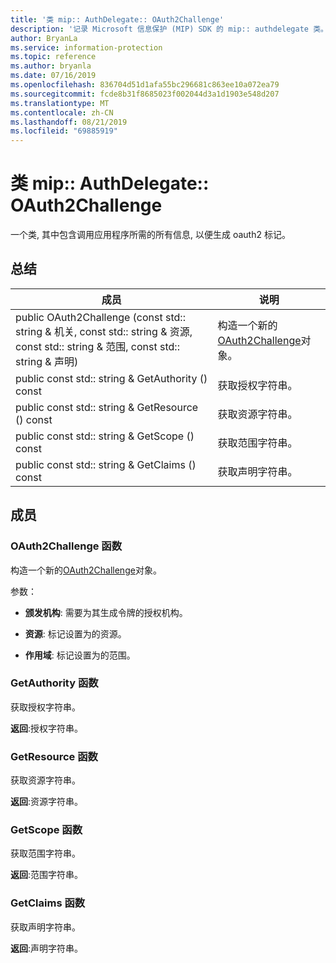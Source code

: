 ```yaml
---
title: '类 mip:: AuthDelegate:: OAuth2Challenge'
description: '记录 Microsoft 信息保护 (MIP) SDK 的 mip:: authdelegate 类。'
author: BryanLa
ms.service: information-protection
ms.topic: reference
ms.author: bryanla
ms.date: 07/16/2019
ms.openlocfilehash: 836704d51d1afa55bc296681c863ee10a072ea79
ms.sourcegitcommit: fcde8b31f8685023f002044d3a1d1903e548d207
ms.translationtype: MT
ms.contentlocale: zh-CN
ms.lasthandoff: 08/21/2019
ms.locfileid: "69885919"
---
```

# <a name="class-mipauthdelegateoauth2challenge"></a>类 mip:: AuthDelegate:: OAuth2Challenge 
一个类, 其中包含调用应用程序所需的所有信息, 以便生成 oauth2 标记。
  
## <a name="summary"></a>总结
 成员                        | 说明                                
--------------------------------|---------------------------------------------
public OAuth2Challenge (const std:: string & 机关, const std:: string & 资源, const std:: string & 范围, const std:: string & 声明)  |  构造一个新的[OAuth2Challenge](class_mip_authdelegate_oauth2challenge.md)对象。
public const std:: string & GetAuthority () const  |  获取授权字符串。
public const std:: string & GetResource () const  |  获取资源字符串。
public const std:: string & GetScope () const  |  获取范围字符串。
public const std:: string & GetClaims () const  |  获取声明字符串。
  
## <a name="members"></a>成员
  
### <a name="oauth2challenge-function"></a>OAuth2Challenge 函数
构造一个新的[OAuth2Challenge](class_mip_authdelegate_oauth2challenge.md)对象。

参数：  
* **颁发机构**: 需要为其生成令牌的授权机构。 


* **资源**: 标记设置为的资源。 


* **作用域**: 标记设置为的范围。


  
### <a name="getauthority-function"></a>GetAuthority 函数
获取授权字符串。

  
**返回**:授权字符串。
  
### <a name="getresource-function"></a>GetResource 函数
获取资源字符串。

  
**返回**:资源字符串。
  
### <a name="getscope-function"></a>GetScope 函数
获取范围字符串。

  
**返回**:范围字符串。
  
### <a name="getclaims-function"></a>GetClaims 函数
获取声明字符串。

  
**返回**:声明字符串。